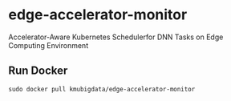 # edge-accelerator-monitor

Accelerator-Aware Kubernetes Schedulerfor DNN Tasks on Edge Computing Environment

## Run Docker
```
sudo docker pull kmubigdata/edge-accelerator-monitor

```

